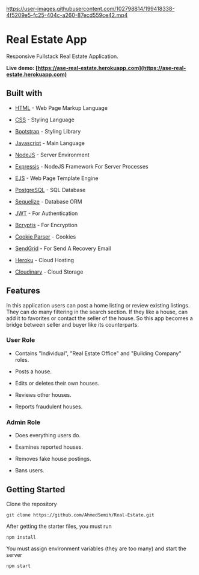 https://user-images.githubusercontent.com/102798814/199418338-4f5209e5-fc25-404c-a260-87ecd559ce42.mp4

# Real Estate App

Responsive Fullstack Real Estate Application.

**Live demo: [https://ase-real-estate.herokuapp.com](https://ase-real-estate.herokuapp.com)**

## Built with

- [HTML](https://html.spec.whatwg.org/multipage/) - Web Page Markup Language

- [CSS](https://www.w3.org/Style/CSS/) - Styling Language

- [Bootstrap](https://getbootstrap.com/) - Styling Library

- [Javascript](https://www.javascript.com/) - Main Language

- [NodeJS](https://nodejs.org/en/) - Server Environment

- [Expressjs](https://expressjs.com/) - NodeJS Framework For Server Processes

- [EJS](https://ejs.co/) - Web Page Template Engine

- [PostgreSQL](https://www.postgresql.org/) - SQL Database

- [Sequelize](https://sequelize.org/) - Database ORM

- [JWT](https://jwt.io/) - For Authentication

- [Bcryptjs](https://www.npmjs.com/package/bcryptjs) - For Encryption

- [Cookie Parser](https://www.npmjs.com/package/cookie-parser) - Cookies

- [SendGrid](https://sendgrid.com/solutions/email-api/) - For Send A Recovery Email

- [Heroku](https://www.heroku.com/) - Cloud Hosting

- [Cloudinary](https://cloudinary.com/) - Cloud Storage

## Features

In this application users can post a home listing or review existing listings. They can do many filtering in the search section. If they like a house, can add it to favorites or contact the seller of the house. So this app becomes a bridge between seller and buyer like its counterparts.

### User Role

- Contains "Individual", "Real Estate Office" and "Building Company" roles.

- Posts a house.

- Edits or deletes their own houses.

- Reviews other houses.

- Reports fraudulent houses.

### Admin Role

- Does everything users do.

- Examines reported houses.

- Removes fake house postings.

- Bans users.

## Getting Started

Clone the repository

```
git clone https://github.com/AhmedSemih/Real-Estate.git
```

After getting the starter files, you must run

```
npm install
```

You must assign environment variables (they are too many) and start the server

```
npm start
```
